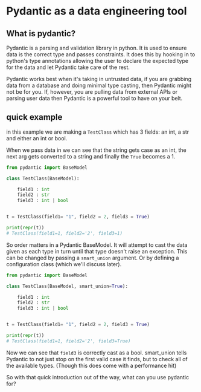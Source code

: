 # Pydantic as a data engineering tool

## What is pydantic?

Pydantic is a parsing and validation library in python. It is used to
ensure data is the correct type and passes constraints. It does this by hooking
in to python's type annotations allowing the user to declare the expected type
for the data and let Pydantic take care of the rest.

Pydantic works best when it's taking in untrusted data, if you are grabbing data
from a database and doing minimal type casting, then Pydantic might not be for you.
If, however, you are pulling data from external APIs or parsing user data then
Pydantic is a powerful tool to have on your belt.

## quick example

in this example we are making a `TestClass` which has 3 fields: an int, a str and
either an int or bool.

When we pass data in we can see that the string gets case as an int, the next arg
gets converted to a string and finally the `True` becomes a 1.

```python
from pydantic import BaseModel

class TestClass(BaseModel):

    field1 : int
    field2 : str
    field3 : int | bool


t = TestClass(field1= "1", field2 = 2, field3 = True)

print(repr(t))
# TestClass(field1=1, field2='2', field3=1)
```

So order matters in a Pydantic BaseModel. It will attempt to cast the data given
as each type in turn until that type doesn't raise an exception. This can be changed
by passing a `smart_union` argument. Or by defining a configuration class
(which we'll discuss later).

```python
from pydantic import BaseModel

class TestClass(BaseModel, smart_union=True):

    field1 : int
    field2 : str
    field3 : int | bool


t = TestClass(field1= "1", field2 = 2, field3 = True)

print(repr(t))
# TestClass(field1=1, field2='2', field3=True)
```

Now we can see that `field3` is correctly cast as a bool. smart_union tells Pydantic
to not just stop on the first valid case it finds, but to check all of the available types.
(Though this does come with a performance hit)

So with that quick introduction out of the way, what can you use pydantic for?
